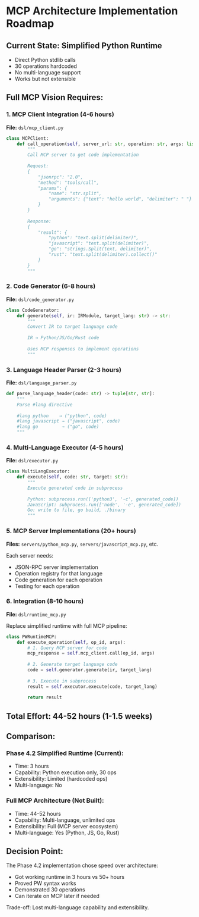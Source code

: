 # MCP Architecture Implementation Roadmap

## Current State: Simplified Python Runtime
- Direct Python stdlib calls
- 30 operations hardcoded
- No multi-language support
- Works but not extensible

## Full MCP Vision Requires:

### 1. MCP Client Integration (4-6 hours)
**File:** `dsl/mcp_client.py`

```python
class MCPClient:
    def call_operation(self, server_url: str, operation: str, args: list):
        """
        Call MCP server to get code implementation
        
        Request:
        {
            "jsonrpc": "2.0",
            "method": "tools/call",
            "params": {
                "name": "str.split",
                "arguments": {"text": "hello world", "delimiter": " "}
            }
        }
        
        Response:
        {
            "result": {
                "python": "text.split(delimiter)",
                "javascript": "text.split(delimiter)",
                "go": "strings.Split(text, delimiter)",
                "rust": "text.split(delimiter).collect()"
            }
        }
        """
```

### 2. Code Generator (6-8 hours)
**File:** `dsl/code_generator.py`

```python
class CodeGenerator:
    def generate(self, ir: IRModule, target_lang: str) -> str:
        """
        Convert IR to target language code
        
        IR → Python/JS/Go/Rust code
        
        Uses MCP responses to implement operations
        """
```

### 3. Language Header Parser (2-3 hours)
**File:** `dsl/language_parser.py`

```python
def parse_language_header(code: str) -> tuple[str, str]:
    """
    Parse #lang directive
    
    #lang python    → ("python", code)
    #lang javascript → ("javascript", code)
    #lang go         → ("go", code)
    """
```

### 4. Multi-Language Executor (4-5 hours)
**File:** `dsl/executor.py`

```python
class MultiLangExecutor:
    def execute(self, code: str, target: str):
        """
        Execute generated code in subprocess
        
        Python: subprocess.run(['python3', '-c', generated_code])
        JavaScript: subprocess.run(['node', '-e', generated_code])
        Go: write to file, go build, ./binary
        """
```

### 5. MCP Server Implementations (20+ hours)
**Files:** `servers/python_mcp.py`, `servers/javascript_mcp.py`, etc.

Each server needs:
- JSON-RPC server implementation
- Operation registry for that language
- Code generation for each operation
- Testing for each operation

### 6. Integration (8-10 hours)
**File:** `dsl/runtime_mcp.py`

Replace simplified runtime with full MCP pipeline:
```python
class PWRuntimeMCP:
    def execute_operation(self, op_id, args):
        # 1. Query MCP server for code
        mcp_response = self.mcp_client.call(op_id, args)
        
        # 2. Generate target language code
        code = self.generator.generate(ir, target_lang)
        
        # 3. Execute in subprocess
        result = self.executor.execute(code, target_lang)
        
        return result
```

## Total Effort: 44-52 hours (1-1.5 weeks)

## Comparison:

### Phase 4.2 Simplified Runtime (Current):
- Time: 3 hours
- Capability: Python execution only, 30 ops
- Extensibility: Limited (hardcoded ops)
- Multi-language: No

### Full MCP Architecture (Not Built):
- Time: 44-52 hours
- Capability: Multi-language, unlimited ops
- Extensibility: Full (MCP server ecosystem)
- Multi-language: Yes (Python, JS, Go, Rust)

## Decision Point:

The Phase 4.2 implementation chose speed over architecture:
- Got working runtime in 3 hours vs 50+ hours
- Proved PW syntax works
- Demonstrated 30 operations
- Can iterate on MCP later if needed

Trade-off: Lost multi-language capability and extensibility.
